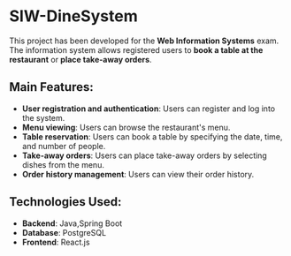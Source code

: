 # SIW-DineSystem

This project has been developed for the **Web Information Systems** exam. The information system allows registered users to **book a table at the restaurant** or **place take-away orders**.

## Main Features:

- **User registration and authentication**: Users can register and log into the system.
- **Menu viewing**: Users can browse the restaurant's menu.
- **Table reservation**: Users can book a table by specifying the date, time, and number of people.
- **Take-away orders**: Users can place take-away orders by selecting dishes from the menu.
- **Order history management**: Users can view their order history.

## Technologies Used:

- **Backend**: Java,Spring Boot
- **Database**: PostgreSQL
- **Frontend**: React.js
